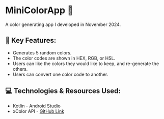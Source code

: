 # MiniColorApp 🎨
A color generating app I developed in November 2024.

## 📄 Key Features:
- Generates 5 random colors.
- The color codes are shown in HEX, RGB, or HSL.
- Users can like the colors they would like to keep, and re-generate the others.
- Users can convert one color code to another.

## 💻 Technologies & Resources Used:
- Kotlin - Android Studio
- xColor API - [GitHub Link](https://github.com/cheatsnake/xColors-api)
